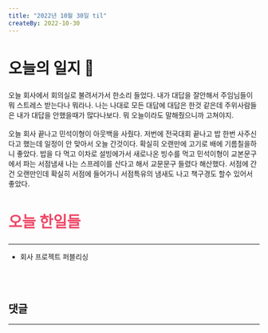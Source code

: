```yaml
---
title: "2022년 10월 30일 til"
createBy: 2022-10-30
---
```



##  <h2 style="font-size: 30px">오늘의 일지 🎪</h2>
오늘 회사에서 회의실로 불려서가서 한소리 들었다. 내가 대답을 잘안해서 주임님들이 뭐 스트레스 받는다나 뭐라나. 나는 나대로 모든 대답에 대답은 한것 같은데 주위사람들은 내가 대답을 안했을때가 많다나보다. 뭐 오늘이라도 말해줬으니까 고쳐야지.
<br>
<br>
오늘 회사 끝나고 민석이형이 아웃백을 사줬다. 저번에 전국대회 끝나고 밥 한번 사주신다고 했는데 일정이 안 맞아서 오늘 간것이다. 확실히 오랜만에 고기로 배에 기름칠을하니 좋았다. 밥을 다 먹고 이차로 설빙에가서 새로나온 빙수를 먹고 민석이형이 교본문구에서 파는 서점냄새 나는 스프레이를 산다고 해서 교문문구 들렸다 해산했다. 서점에 간건 오랜만인데 확실히 서점에 들어가니 서점특유의 냄새도 나고 책구경도 할수 있어서 좋았다.





## <h2 style="color: #ee4867; font-size: 30px">오늘 한일들</h2>
--- 
- 회사 프로젝트 퍼블리싱

<br>
<br>

## 댓글
---
<br>

<Comment />
